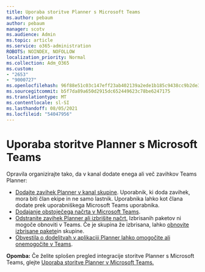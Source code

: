 ```yaml
---
title: Uporaba storitve Planner s Microsoft Teams
ms.author: pebaum
author: pebaum
manager: scotv
ms.audience: Admin
ms.topic: article
ms.service: o365-administration
ROBOTS: NOINDEX, NOFOLLOW
localization_priority: Normal
ms.collection: Adm_O365
ms.custom:
- "2653"
- "9000727"
ms.openlocfilehash: 96f88e51c03c147eff23ab402139a2ede1b185c9438cc9b2de3613d91e4363f2
ms.sourcegitcommit: b5f7da89a650d2915dc652449623c78be6247175
ms.translationtype: MT
ms.contentlocale: sl-SI
ms.lasthandoff: 08/05/2021
ms.locfileid: "54047956"
---
```

# <a name="using-planner-with-microsoft-teams"></a>Uporaba storitve Planner s Microsoft Teams

Opravila organizirajte tako, da v kanal dodate enega ali več zavihkov Teams Planner: 

- [Dodajte zavihek Planner v kanal skupine](https://support.office.com/article/62798a9f-e8f7-4722-a700-27dd28a06ee0#bkmk_addaplannertabtoateamchannel). Uporabnik, ki doda zavihek, mora biti član ekipe in ne samo lastnik. Uporabnika lahko kot člana dodate prek uporabniškega Microsoft Teams uporabnika.
- [Dodajanje obstoječega načrta v Microsoft Teams](https://techcommunity.microsoft.com/t5/Planner-Blog/Bringing-a-Plan-into-Microsoft-Teams/ba-p/57463).
- [Odstranite zavihek Planner ali izbrišite načrt.](https://support.office.com/article/62798a9f-e8f7-4722-a700-27dd28a06ee0#bkmk_removeaplannertabordeleteaplan) Izbrisanih paketov ni mogoče obnoviti v Teams. Če je skupina že izbrisana, lahko [obnovite izbrisane pakete](https://blogs.msdn.microsoft.com/brismith/2017/03/29/microsoft-planner-now-you-can-recover-deleted-plans-and-groups)in skupine.
- [Obvestila o dodelitvah v aplikaciji Planner lahko omogočite ali onemogočite v Teams](https://support.office.com/article/62798a9f-e8f7-4722-a700-27dd28a06ee0#bkmk_getplannerassignmentnotificationsinteams).

**Opomba:** Če želite splošen pregled integracije storitve Planner s Microsoft Teams, glejte [Uporaba storitve Planner v Microsoft Teams.](https://support.office.com/article/62798a9f-e8f7-4722-a700-27dd28a06ee0)